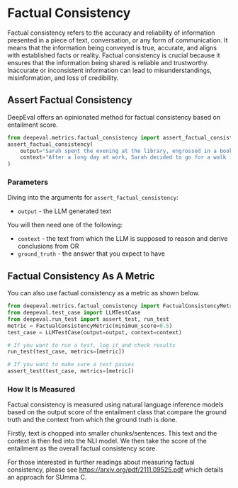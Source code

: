 # Factual Consistency

Factual consistency refers to the accuracy and reliability of information presented in a piece of text, conversation, or any form of communication. It means that the information being conveyed is true, accurate, and aligns with established facts or reality. Factual consistency is crucial because it ensures that the information being shared is reliable and trustworthy. Inaccurate or inconsistent information can lead to misunderstandings, misinformation, and loss of credibility.

## Assert Factual Consistency

DeepEval offers an opinionated method for factual consistency based on entailment score.

```python
from deepeval.metrics.factual_consistency import assert_factual_consistency
assert_factual_consistency(
    output="Sarah spent the evening at the library, engrossed in a book.",
    context="After a long day at work, Sarah decided to go for a walk in the park to unwind. She put on her sneakers and grabbed her headphones before heading out. As she strolled along the path, she noticed families having picnics, children playing on the playground, and ducks swimming in the pond."
)
```

### Parameters

Diving into the arguments for `assert_factual_consistency`:

- `output` - the LLM generated text

You will then need one of the following:
- `context` - the text from which the LLM is supposed to reason and derive conclusions from
OR
- `ground_truth` - the answer that you expect to have

## Factual Consistency As A Metric

You can also use factual consistency as a metric as shown below.

```python
from deepeval.metrics.factual_consistency import FactualConsistencyMetric
from deepeval.test_case import LLMTestCase
from deepeval.run_test import assert_test, run_test
metric = FactualConsistencyMetric(minimum_score=0.5)
test_case = LLMTestCase(output=output, context=context)

# If you want to run a test, log it and check results
run_test(test_case, metrics=[metric])

# If you want to make sure a test passes
assert_test(test_case, metrics=[metric])
```

### How It Is Measured

Factual consistency is measured using natural language inference models based on the output score of the entailment class that compare the ground truth and the context from which the ground truth is done.

Firstly, text is chopped into smaller chunks/sentences. This text and the context is then fed into the NLI model. We then take the score of the entailment as the overall factual consistency score.

For those interested in further readings about measuring factual consistency, please see https://arxiv.org/pdf/2111.09525.pdf which details an approach for SUmma C.
